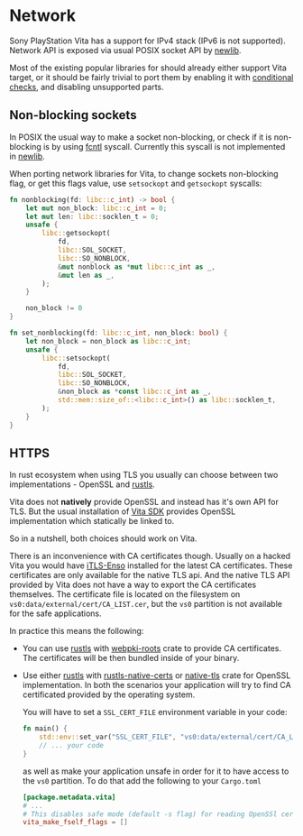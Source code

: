 # Network

Sony PlayStation Vita has a support for IPv4 stack (IPv6 is not supported). Network API is exposed via usual POSIX socket API by [newlib].

Most of the existing popular libraries for should already either support Vita target, or it should be fairly trivial to port them by enabling it with [conditional checks], and disabling unsupported parts.

## Non-blocking sockets

In POSIX the usual way to make a socket non-blocking, or check if it is non-blocking is by using [fcntl] syscall.
Currently this syscall is not implemented in [newlib].

When porting network libraries for Vita, to change sockets non-blocking flag, or get this flags value, use `setsockopt` and `getsockopt` syscalls:

```rust
fn nonblocking(fd: libc::c_int) -> bool {
    let mut non_block: libc::c_int = 0;
    let mut len: libc::socklen_t = 0;
    unsafe {
        libc::getsockopt(
            fd,
            libc::SOL_SOCKET,
            libc::SO_NONBLOCK,
            &mut nonblock as *mut libc::c_int as _,
            &mut len as _,
        );
    }

    non_block != 0
}

fn set_nonblocking(fd: libc::c_int, non_block: bool) {
    let non_block = non_block as libc::c_int;
    unsafe {
        libc::setsockopt(
            fd,
            libc::SOL_SOCKET,
            libc::SO_NONBLOCK,
            &non_block as *const libc::c_int as _,
            std::mem::size_of::<libc::c_int>() as libc::socklen_t,
        );
    }
}
```

## HTTPS

In rust ecosystem when using TLS you usually can choose between two implementations - OpenSSL and [rustls].

Vita does not **natively** provide OpenSSL and instead has it's own API for TLS. But the usual installation of [Vita SDK] provides OpenSSL implementation which statically be linked to.

So in a nutshell, both choices should work on Vita.

There is an inconvenience with CA certificates though. Usually on a hacked Vita you would have [iTLS-Enso] installed for the latest CA certificates. These certificates are only available for the native TLS api. And the native TLS API provided by Vita does not have a way to export the CA certificates themselves.
The certificate file is located on the filesystem on `vs0:data/external/cert/CA_LIST.cer`, but the `vs0` partition is not available for the safe applications.

In practice this means the following:

- You can use [rustls] with [webpki-roots] crate to provide CA certificates. The certificates will be then bundled inside of your binary.
- Use either [rustls] with [rustls-native-certs] or [native-tls] crate for OpenSSL implementation. In both the scenarios your application will try to find CA certificated provided by the operating system.
  
  You will have to set a `SSL_CERT_FILE` environment variable in your code:

  ```rust
  fn main() {
      std::env::set_var("SSL_CERT_FILE", "vs0:data/external/cert/CA_LIST.cer");
      // ... your code
  }
  ```
  as well as make your application unsafe in order for it to have access to the `vs0` partition. To do that add the following to your `Cargo.toml`

  ```toml
  [package.metadata.vita]
  # ...
  # This disables safe mode (default -s flag) for reading OpenSSl certs
  vita_make_fself_flags = []
  ```


[newlib]: https://github.com/vitasdk/newlib
[conditional checks]: https://doc.rust-lang.org/rust-by-example/attribute/cfg.html
[fcntl]: https://man7.org/linux/man-pages/man2/fcntl.2.html
[rustls]: https://github.com/rustls/rustls
[Vita SDK]: https://vitasdk.org/
[iTLS-Enso]: https://github.com/SKGleba/iTLS-Enso
[webpki-roots]: https://github.com/rustls/webpki-roots
[rustls-native-certs]: https://github.com/rustls/rustls-native-certs
[native-tls]: https://github.com/sfackler/rust-native-tls

